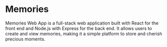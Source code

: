 # Memories
Memories Web App is a full-stack web application built with React for the front end and Node.js with Express for the back end. It allows users to create and view memories, making it a simple platform to store and cherish precious moments.
